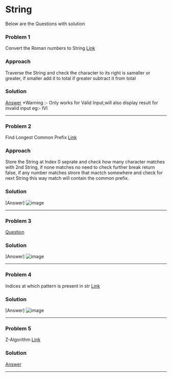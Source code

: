 # String
Below are the Questions with solution

### Problem 1
Convert the Roman numbers to String [Link](https://www.codingninjas.com/codestudio/problems/981308?topList=striver-sde-sheet-problems&utm_source=striver&utm_medium=website)

### Approach
Traverse the String and check the character to its right is samaller or greater,
if smaller add it to total
if greater subtract it from total

### Solution
[Answer](https://github.com/utsav-verma/DSA/blob/main/String/Roman_to_String.java)
*Warning :- Only works for Valid Input,will also display result for invalid input eg:- IVI
<hr>

### Problem 2
Find Longest Common Prefix [Link](https://www.codingninjas.com/codestudio/problems/2090383?topList=striver-sde-sheet-problems&utm_source=striver&utm_medium=website)

### Approach
Store the String at Index 0 seprate and check how many character matches with 2nd String,
if none matches no need to check further break return false,
if any number matches strore that mactch somewhere and check for next String
this way match will contain the common prefix.

### Solution
[Answer]
![image](https://user-images.githubusercontent.com/67074628/164984682-546ec81e-6266-4111-be1d-3f4dc806dd6e.png)

<hr>

### Problem 3
[Question](https://www.codingninjas.com/codestudio/problems/981270?topList=striver-sde-sheet-problems&utm_source=striver&utm_medium=website&leftPanelTab=0)


### Solution
[Answer]
![image](https://user-images.githubusercontent.com/67074628/164984775-b29132fc-ddcc-4c7e-9686-9fa48da2f91a.png)

<hr>

### Problem 4
Indices at which pattern is present in str [Link](https://www.codingninjas.com/codestudio/problems/1115738?topList=striver-sde-sheet-problems&utm_source=striver&utm_medium=website&leftPanelTab=0)


### Solution
[Answer]
![image](https://user-images.githubusercontent.com/67074628/164984873-37527ee1-90c2-44b1-bfa3-7d2d61262a43.png)

<hr>

### Problem 5
Z-Algorithm [Link](https://www.codingninjas.com/codestudio/problems/1112619?topList=striver-sde-sheet-problems&utm_source=striver&utm_medium=website&leftPanelTab=0)


### Solution
[Answer](https://www.geeksforgeeks.org/z-algorithm-linear-time-pattern-searching-algorithm/)

<hr>
